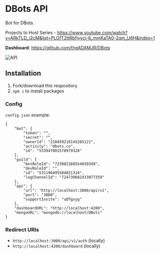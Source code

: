 # DBots API
Bot for DBots.

Projects to Host Series - https://www.youtube.com/watch?v=ARkTLD_j2cM&list=PLGfT2ttRbfiyyci-6_mmKaTA0-2qm_U6H&index=1

**Dashboard**: https://github.com/theADAMJR/DBots

![API](https://socialify.git.ci/DBots-co/API/image?description=1&descriptionEditable=API%20Routes%2FServer%20files%20for%20dbots.co&font=Source%20Code%20Pro&forks=1&issues=1&language=1&logo=https%3A%2F%2Favatars0.githubusercontent.com%2Fu%2F70011081%3Fs%3D200%26v%3D4&owner=1&pattern=Plus&pulls=1&stargazers=1&theme=Dark)

## Installation
1) Fork/download this respository
2) `npm i` to install packages

### Config
`config.json` example:
```
{
    "bot": {
        "token": "",
        "secret": "",
        "ownerId": "218459216145285121",
        "activity": "dbots.co",
        "id": "533947001578979328"
    },
    "guild": {
        "botRoleId": "723982260554039349",
        "devRoleId": "",
        "id": "531196495584821314",
        "logChannelId": "724730682433077359"
    },
    "api": {
        "url": "http://localhost:3000/api/v1",
        "port": "3000",
        "supportInvite": "uDTgxyg"
    },
    "dashboardURL": "http://localhost:4200",
    "mongoURL": "mongodb://localhost/DBots"
}
```

### Redirect URIs
- `http://localhost:3000/api/v1/auth` (locally)
- `http://localhost:4200/dashboard` (locally)
